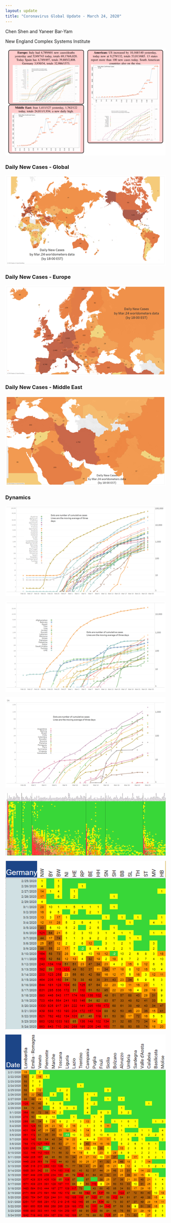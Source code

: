 ```yaml
---
layout: update
title: "Coronavirus Global Update - March 24, 2020"
---
```


Chen Shen and Yaneer Bar-Yam

New England Complex Systems Institute

![](/media/5e7aa40d3be82f1b5dc1a43c_Main%20figure%203_24.PNG)

### Daily New Cases - Global

![](/media/5e7aa41b7091cca2a12d3b02_Intl_3_24.png)

### Daily New Cases - Europe

![](/media/5e7aa429f7fce92bf8fc13a7_Intl_3_24a.png)

### Daily New Cases - Middle East

![](/media/5e7aa43928532fdb2ae28fdc_Intl_3_24b.png)

### Dynamics

![](/media/5e7aa5a804c533d5395d6e3e_EU_3_24.png)

![](/media/5e7aa5b410466d055e41e42e_ME_3_24.png)

![](/media/5e7aa5bdea9fe7291b44cd92_SA_3_24.png)

![](/media/5e7aa5cd13e0cf2cae301fa1_Global_3_24.png)

![](/media/5e7aa5d6f64c1a03f708238d_Germany_3_24.png)

![](/media/5e7aa5e1ade3346cad4ed447_Italy_3_24.png)
